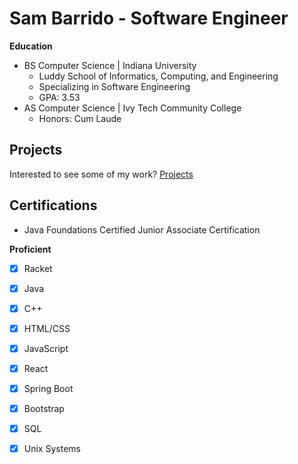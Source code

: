 # Sam Barrido - Software Engineer
**Education**
- BS Computer Science &#124; Indiana University
    - Luddy School of Informatics, Computing, and Engineering
    - Specializing in Software Engineering
    - GPA: 3.53
- AS Computer Science &#124; Ivy Tech Community College
    - Honors: Cum Laude
## Projects
Interested to see some of my work? [Projects](projects.md)

## Certifications
- Java Foundations Certified Junior Associate Certification


**Proficient**
-  [x] Racket
-  [x] Java
-  [x] C++
-  [x] HTML/CSS
-  [x] JavaScript
-  [x] React
-  [x] Spring Boot
-  [x] Bootstrap
-  [x] SQL
-  [x] Unix Systems

